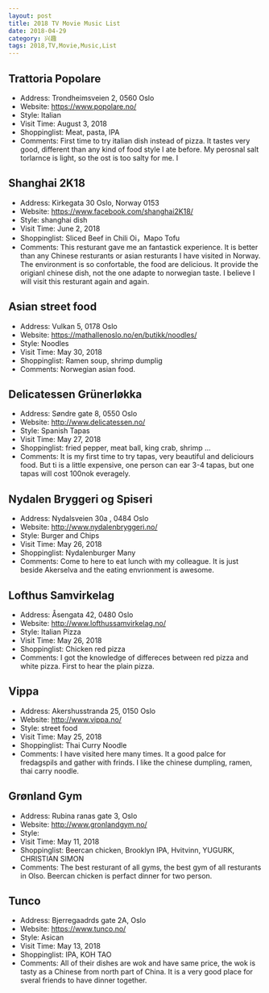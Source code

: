 ```yaml
---
layout: post
title: 2018 TV Movie Music List
date: 2018-04-29
category: 兴趣
tags: 2018,TV,Movie,Music,List
---
```

## Trattoria Popolare 
- Address:  Trondheimsveien 2, 0560 Oslo
- Website: https://www.popolare.no/
- Style: Italian
- Visit Time: August 3, 2018
- Shoppinglist: Meat, pasta, IPA
- Comments: First time to try italian dish instead of pizza. It tastes very good, different than any kind of food style I ate before. My perosnal salt torlarnce is light, so the ost is too salty for me. I  

## Shanghai 2K18
- Address:  Kirkegata 30 Oslo, Norway 0153
- Website: https://www.facebook.com/shanghai2K18/
- Style: shanghai dish
- Visit Time: June 2, 2018
- Shoppinglist: Sliced Beef in Chili Oi，Mapo Tofu
- Comments: This resturant gave me an fantastick experience. It is better than any Chinese resturants or asian resturants I have visited in Norway. The environment is so confortable, the food are delicious. It provide the origianl chinese dish, not the one adapte to norwegian taste. I believe I will visit this resturant again and again.  


## Asian street food
- Address:  Vulkan 5, 0178 Oslo
- Website: https://mathallenoslo.no/en/butikk/noodles/
- Style: Noodles
- Visit Time: May 30, 2018
- Shoppinglist: Ramen soup, shrimp dumplig
- Comments: Norwegian asian food.

## Delicatessen Grünerløkka
- Address: Søndre gate 8, 0550 Oslo
- Website: http://www.delicatessen.no/
- Style: Spanish Tapas
- Visit Time: May 27, 2018
- Shoppinglist: fried pepper, meat ball, king crab, shrimp ... 
- Comments: It is my first time to try tapas, very beautiful and deliciours food. But ti is a little expensive, one person can ear 3-4 tapas, but one tapas will cost 100nok everagely. 

## Nydalen Bryggeri og Spiseri 
- Address: Nydalsveien 30a , 0484 Oslo
- Website: http://www.nydalenbryggeri.no/
- Style: Burger and Chips
- Visit Time: May 26, 2018
- Shoppinglist: Nydalenburger Many
- Comments: Come to here to eat lunch with my colleague. It is just beside Akerselva and the eating envrionment is awesome. 

## Lofthus Samvirkelag 
- Address: Åsengata 42, 0480 Oslo
- Website: http://www.lofthussamvirkelag.no/
- Style: Italian Pizza
- Visit Time: May 26, 2018
- Shoppinglist: Chicken red pizza
- Comments: I got the knowledge of differeces between red pizza and white pizza. First to hear the plain pizza.  

## Vippa
- Address: Akershusstranda 25, 0150 Oslo
- Website: http://www.vippa.no/
- Style: street food
- Visit Time: May 25, 2018
- Shoppinglist: Thai Curry Noodle
- Comments: I have visited here many times. It a good palce for fredagspils and gather with frinds. I like the chinese dumpling, ramen, thai carry noodle.  

## Grønland Gym
- Address: Rubina ranas gate 3, Oslo
- Website: http://www.gronlandgym.no/
- Style: 
- Visit Time: May 11, 2018
- Shoppinglist: Beercan chicken, Brooklyn IPA, Hvitvinn, YUGURK, CHRISTIAN SIMON
- Comments: The best resturant of all gyms, the best gym of all resturants in Olso. Beercan chicken is perfact dinner for two person.  

## Tunco 
- Address: Bjerregaadrds gate 2A, Oslo  
- Website: https://www.tunco.no/
- Style: Asican 
- Visit Time: May 13, 2018
- Shoppinglist: IPA, KOH TAO 
- Comments: All of their dishes are wok and have same price, the wok is tasty as a Chinese from north part of China. It is a very good place for sveral friends to have dinner together. 
